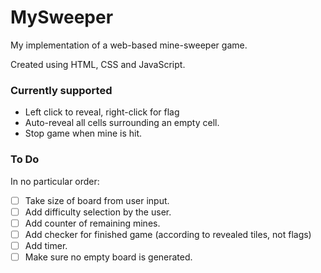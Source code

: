 # MySweeper
My implementation of a web-based mine-sweeper game.

Created using HTML, CSS and JavaScript.

### Currently supported

- Left click to reveal, right-click for flag
- Auto-reveal all cells surrounding an empty cell.
- Stop game when mine is hit.

### To Do
In no particular order:
- [ ] Take size of board from user input.
- [ ] Add difficulty selection by the user.
- [ ] Add counter of remaining mines.
- [ ] Add checker for finished game (according to revealed tiles, not flags)
- [ ] Add timer.
- [ ] Make sure no empty board is generated.
